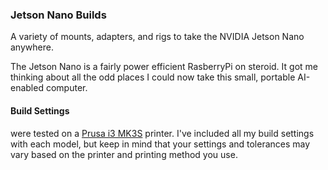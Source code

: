 ### Jetson Nano Builds
A variety of mounts, adapters, and rigs to take the NVIDIA Jetson Nano anywhere.

The Jetson Nano is a fairly power efficient RasberryPi on steroid. It got me thinking about all the odd places I could now take this small, portable AI-enabled computer.

#### Build Settings
were tested on a [Prusa i3 MK3S](https://www.prusa3d.com/original-prusa-i3-mk3/) printer. I've included all my build settings with each model, but keep in mind that your settings and tolerances may vary based on the printer and printing method you use.
